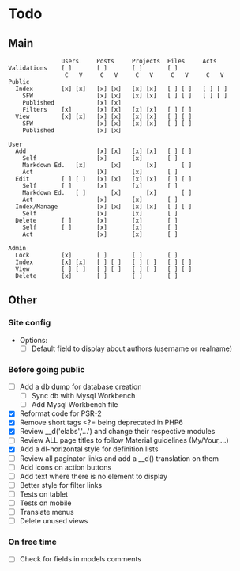 # Todo

## Main

```
               Users     Posts     Projects  Files     Acts
Validations    [ ]       [ ]       [ ]       [ ]
                C   V     C   V     C   V     C   V     C   V
Public
  Index        [x] [x]   [x] [x]   [x] [x]   [ ] [ ]   [ ] [ ] 
    SFW                  [x] [x]   [x] [x]   [ ] [ ]   [ ] [ ]
    Published            [x] [x]
    Filters    [x]       [x] [x]   [x] [x]   [ ] [ ] 
  View         [x] [x]   [x] [x]   [x] [x]   [ ] [ ]   
    SFW                  [x] [x]   [x] [x]   [ ] [ ]   
    Published            [x] [x]

User
  Add                    [x] [x]   [x] [x]   [ ] [ ]
    Self                 [x]       [x]       [ ]
    Markdown Ed.   [x]       [x]       [x]       [ ]
    Act                  [X]       [x]       [ ]
  Edit         [ ] [ ]   [x] [x]   [x] [x]   [ ] [ ]
    Self       [ ]       [x]       [x]       [ ]
    Markdown Ed.   [ ]       [x]       [x]       [ ]
    Act                  [x]       [x]       [ ]
  Index/Manage           [x] [x]   [x] [x]   [ ] [ ]
    Self                 [x]       [x]       [ ]
  Delete       [ ]       [x]       [x]       [ ]
    Self       [ ]       [x]       [x]       [ ]
    Act                  [x]       [x]       [ ]

Admin
  Lock         [x]       [ ]       [ ]       [ ]
  Index        [x] [x]   [ ] [ ]   [ ] [ ]   [ ] [ ]
  View         [ ] [ ]   [ ] [ ]   [ ] [ ]   [ ] [ ]
  Delete       [x]       [ ]       [ ]       [ ]
```

## Other

### Site config

  - Options:
    - [ ] Default field to display about authors (username or realname)

### Before going public
  - [ ] Add a db dump for database creation
    - [ ] Sync db with Mysql Workbench
    - [ ] Add Mysql Workbench file
  - [x] Reformat code for PSR-2
  - [x] Remove short tags <?= being deprecated in PHP6
  - [x] Review \__d('elabs','...') and change their respective modules
  - [ ] Review ALL page titles to follow Material guidelines (My/Your,...)
  - [x] Add a dl-horizontal style for definition lists
  - [ ] Review all paginator links and add a \__d() translation on them
  - [ ] Add icons on action buttons
  - [ ] Add text where there is no element to display
  - [ ] Better style for filter links
  - [ ] Tests on tablet
  - [ ] Tests on mobile
  - [ ] Translate menus
  - [ ] Delete unused views
### On free time
  - [ ] Check for fields in models comments